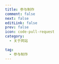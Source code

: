```yaml
---
title: 参与制作
comment: false
next: false
editLink: false
prev: false
icon: code-pull-request
category:
  - 关于网站
  
tag:
  - 参与制作
---
```


